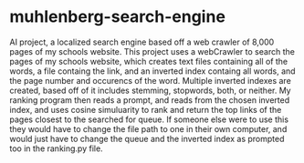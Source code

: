 # muhlenberg-search-engine
AI project, a localized search engine based off a web crawler of 8,000 pages of my schools website.
This project uses a webCrawler to search the pages of my schools website, which creates text files containing all of the words, a file containg the link, and an inverted index containg all words, and the page number and occurencs of the word.
Multiple inverted indexes are created, based off of it includes stemming, stopwords, both, or neither.
My ranking program then reads a prompt, and reads from the chosen inverted index, and uses cosine simuluarity to rank and return the top links of the pages closest to the searched for queue.
If someone else were to use this they would have to change the file path to one in their own computer, and would just have to change the queue and the inverted index as prompted too in the ranking.py file.
